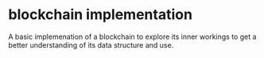 # blockchain implementation

A basic implemenation of a blockchain to explore its inner workings to get a better understanding of its data structure and use.
